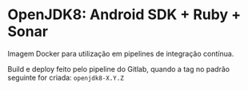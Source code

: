 # OpenJDK8: Android SDK + Ruby + Sonar
Imagem Docker para utilização em pipelines de integração contínua.

Build e deploy feito pelo pipeline do Gitlab, quando a tag no padrão seguinte for criada: `openjdk8-X.Y.Z`